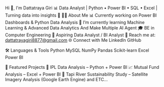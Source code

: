 Hi 👋, I'm Dattatraya Giri
📊 Data Analyst | Python • Power BI • SQL • Excel | Turning data into insights 🚀
👨‍💻 About Me
📊 Currently working on Power BI Dashboards & Python Data Analysis
🌱 I’m currently learning Machine Learning & Advanced Data Analytics And Make Multiple AI Agent
🎓 BE in Computer Engineering
💼 Aspiring Data Analyst / BI Analyst
📧 Reach me at: dattatrayagiri8877@gmail.com
🌐 Connect with Me
LinkedIn GitHub

🛠️ Languages & Tools
Python MySQL NumPy Pandas Scikit-learn Excel Power BI

📌 Featured Projects
🏏 IPL Data Analysis – Python + Power BI
📈 Mutual Fund Analysis – Excel + Power BI
🌊 Tapi River Sustainability Study – Satellite Imagery Analysis (Google Earth Engine) and ETC...
